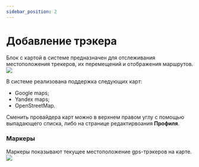 ```yaml
---
sidebar_position: 2
---
```


#  Добавление трэкера
Блок с картой в системе предназначен для отслеживания местоположения трекеров, их перемещений и отображения маршрутов.
![](./map-ru.png)

В системе реализована поддержка следующих карт: 

- Google maps;
- Yandex maps;
- OpenStreetMap.

Сменить провайдера карт можно в верхнем правом углу с помощью выпадающего списка, либо на странице редактирвоания **Профиля**.

### Маркеры

Маркеры показывают текущее местоположение gps-трэкеров на карте.
![](./markers.png)
